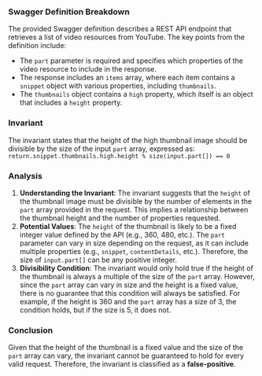 ### Swagger Definition Breakdown
The provided Swagger definition describes a REST API endpoint that retrieves a list of video resources from YouTube. The key points from the definition include:
- The `part` parameter is required and specifies which properties of the video resource to include in the response.
- The response includes an `items` array, where each item contains a `snippet` object with various properties, including `thumbnails`.
- The `thumbnails` object contains a `high` property, which itself is an object that includes a `height` property.

### Invariant
The invariant states that the height of the high thumbnail image should be divisible by the size of the input `part` array, expressed as:
`return.snippet.thumbnails.high.height % size(input.part[]) == 0`

### Analysis
1. **Understanding the Invariant**: The invariant suggests that the `height` of the thumbnail image must be divisible by the number of elements in the `part` array provided in the request. This implies a relationship between the thumbnail height and the number of properties requested.
2. **Potential Values**: The `height` of the thumbnail is likely to be a fixed integer value defined by the API (e.g., 360, 480, etc.). The `part` parameter can vary in size depending on the request, as it can include multiple properties (e.g., `snippet`, `contentDetails`, etc.). Therefore, the size of `input.part[]` can be any positive integer.
3. **Divisibility Condition**: The invariant would only hold true if the height of the thumbnail is always a multiple of the size of the `part` array. However, since the `part` array can vary in size and the height is a fixed value, there is no guarantee that this condition will always be satisfied. For example, if the height is 360 and the `part` array has a size of 3, the condition holds, but if the size is 5, it does not.

### Conclusion
Given that the height of the thumbnail is a fixed value and the size of the `part` array can vary, the invariant cannot be guaranteed to hold for every valid request. Therefore, the invariant is classified as a **false-positive**.

